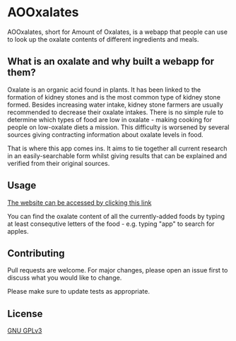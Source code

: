 # AOOxalates

AOOxalates, short for Amount of Oxalates, is a webapp that people can use to look up the oxalate contents of different ingredients and meals.

## What is an oxalate and why built a webapp for them?

Oxalate is an organic acid found in plants. It has been linked to the formation of kidney stones and is the most common type of kidney stone formed. Besides increasing water intake, kidney stone farmers are usually recommended to decrease their oxalate intakes. There is no simple rule to determine which types of food are low in oxalate - making cooking for people on low-oxalate diets a mission. This difficulty is worsened by several sources giving contracting information about oxalate levels in food.

That is where this app comes ins. It aims to tie together all current research in an easily-searchable form whilst giving results that can be explained and verified from their original sources.

## Usage

[The website can be accessed by clicking this link](https://ooxalates.pythonanywhere.com/)

You can find the oxalate content of all the currently-added foods by typing at least consequtive letters of the food - e.g. typing "app" to search for apples.



## Contributing
Pull requests are welcome. For major changes, please open an issue first to discuss what you would like to change.

Please make sure to update tests as appropriate.

## License
[GNU GPLv3 ](https://choosealicense.com/licenses/gpl-3.0/)

